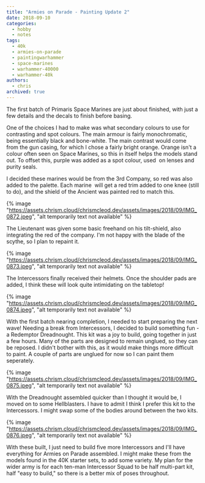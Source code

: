 ```yaml
---
title: "Armies on Parade - Painting Update 2"
date: 2018-09-10
categories:
  - hobby
  - notes
tags:
  - 40k
  - armies-on-parade
  - paintingwarhammer
  - space-marines
  - warhammer-40000
  - warhammer-40k
authors:
  - chris
archived: true
---
```


The first batch of Primaris Space Marines are just about finished, with just a few details and the decals to finish before basing.

One of the choices I had to make was what secondary colours to use for contrasting and spot colours. The main armour is fairly monochromatic, being essentially black and bone-white. The main contrast would come from the gun casing, for which I chose a fairly bright orange. Orange isn't a colour often seen on Space Marines, so this in itself helps the models stand out. To offset this, purple was added as a spot colour, used  on lenses and purity seals.

I decided these marines would be from the 3rd Company, so red was also added to the palette. Each marine  will get a red trim added to one knee (still to do), and the shield of the Ancient was painted red to match this.

{% image "https://assets.chrism.cloud/chrismcleod.dev/assets/images/2018/09/IMG_0872.jpeg", "alt temporarily text not available" %}

The Lieutenant was given some basic freehand on his tilt-shield, also integrating the red of the company. I'm not happy with the blade of the scythe, so I plan to repaint it.

{% image "https://assets.chrism.cloud/chrismcleod.dev/assets/images/2018/09/IMG_0873.jpeg", "alt temporarily text not available" %}

The Intercessors finally received their helmets. Once the shoulder pads are added, I think these will look quite intimidating on the tabletop!

{% image "https://assets.chrism.cloud/chrismcleod.dev/assets/images/2018/09/IMG_0874.jpeg", "alt temporarily text not available" %}

With the first batch nearing completion, I needed to start preparing the next wave! Needing a break from Intercessors, I decided to build something fun - a Redemptor Dreadnought. This kit was a joy to build, going together in just a few hours. Many of the parts are designed to remain unglued, so they can be reposed. I didn't bother with this, as it would make things more difficult to paint. A couple of parts are unglued for now so I can paint them seperately.

{% image "https://assets.chrism.cloud/chrismcleod.dev/assets/images/2018/09/IMG_0875.jpeg", "alt temporarily text not available" %}

With the Dreadnought assembled quicker than I thought it would be, I moved on to some Hellblasters. I have to admit I think I prefer this kit to the Intercessors. I might swap some of the bodies around between the two kits.

{% image "https://assets.chrism.cloud/chrismcleod.dev/assets/images/2018/09/IMG_0876.jpeg", "alt temporarily text not available" %}

With these built, I just need to build five more Intercessors and I'll have everything for Armies on Parade assembled. I might make these from the models found in the 40K starter sets, to add some variety. My plan for the wider army is for each ten-man Intercessor Squad to be half multi-part kit, half "easy to build," so there is a better mix of poses throughout.
